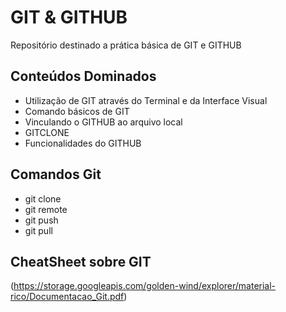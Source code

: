 
# GIT & GITHUB

Repositório destinado a prática básica de GIT e GITHUB 


## Conteúdos Dominados

- Utilização de GIT através do Terminal e da Interface Visual
- Comando básicos de GIT
- Vinculando o GITHUB ao arquivo local
- GITCLONE
- Funcionalidades do GITHUB 

## Comandos Git

- git clone
- git remote
- git push
- git pull

## CheatSheet sobre GIT

(https://storage.googleapis.com/golden-wind/explorer/material-rico/Documentacao_Git.pdf)

